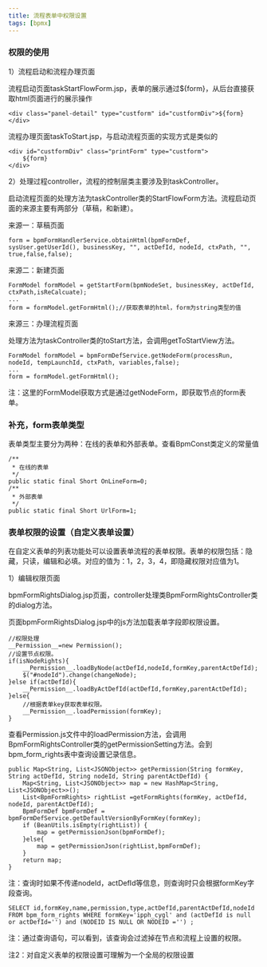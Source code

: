 ```yaml
---
title: 流程表单中权限设置
tags: [bpmx]
---
```


### 权限的使用

1）流程启动和流程办理页面

流程启动页面taskStartFlowForm.jsp，表单的展示通过${form}，从后台直接获取html页面进行的展示操作

```
<div class="panel-detail" type="custform" id="custformDiv">${form}</div>
```

流程办理页面taskToStart.jsp，与启动流程页面的实现方式是类似的

```
<div id="custformDiv" class="printForm" type="custform">
    ${form}
</div>
```

2）处理过程controller，流程的控制层类主要涉及到taskController。

启动流程页面的处理方法为taskController类的StartFlowForm方法。流程启动页面的来源主要有两部分（草稿，和新建）。

来源一：草稿页面

```
form = bpmFormHandlerService.obtainHtml(bpmFormDef, sysUser.getUserId(), businessKey, "", actDefId, nodeId, ctxPath, "", true,false,false);
```

来源二：新建页面

```
FormModel formModel = getStartForm(bpmNodeSet, businessKey, actDefId, ctxPath,isReCalcuate);
...
form = formModel.getFormHtml();//获取表单的html，form为string类型的值
```

来源三：办理流程页面

处理方法为taskController类的toStart方法，会调用getToStartView方法。

```
FormModel formModel = bpmFormDefService.getNodeForm(processRun, nodeId, tempLaunchId, ctxPath, variables,false);
...
form = formModel.getFormHtml();
```

注：这里的FormModel获取方式是通过getNodeForm，即获取节点的form表单。

### 补充，form表单类型

表单类型主要分为两种：在线的表单和外部表单。查看BpmConst类定义的常量值

```
/**
 * 在线的表单
 */
public static final Short OnLineForm=0;
/**
 * 外部表单
 */
public static final Short UrlForm=1;
```

### 表单权限的设置（自定义表单设置）

在自定义表单的列表功能处可以设置表单流程的表单权限。表单的权限包括：隐藏，只读，编辑和必填。对应的值为：1，2，3，4，即隐藏权限对应值为1。

1）编辑权限页面

bpmFormRightsDialog.jsp页面，controller处理类BpmFormRightsController类的dialog方法。

页面bpmFormRightsDialog.jsp中的js方法加载表单字段即权限设置。

```
//权限处理
__Permission__=new Permission();
//设置节点权限。
if(isNodeRights){
    __Permission__.loadByNode(actDefId,nodeId,formKey,parentActDefId);
    $("#nodeId").change(changeNode);
}else if(actDefId){
    __Permission__.loadByActDefId(actDefId,formKey,parentActDefId);
}else{
    //根据表单key获取表单权限。
    __Permission__.loadPermission(formKey);
}
```

查看Permission.js文件中的loadPermission方法，会调用BpmFormRightsController类的getPermissionSetting方法。会到bpm_form_rights表中查询设置记录信息。

```
public Map<String, List<JSONObject>> getPermission(String formKey, String actDefId, String nodeId, String parentActDefId) {
    Map<String, List<JSONObject>> map = new HashMap<String, List<JSONObject>>();
    List<BpmFormRights> rightList =getFormRights(formKey, actDefId, nodeId, parentActDefId);
    BpmFormDef bpmFormDef = bpmFormDefService.getDefaultVersionByFormKey(formKey);
    if (BeanUtils.isEmpty(rightList)) {         
        map = getPermissionJson(bpmFormDef);
    }else{
        map = getPermissionJson(rightList,bpmFormDef);
    }
    return map;
}
```

注：查询时如果不传递nodeId，actDefId等信息，则查询时只会根据formKey字段查询。

```
SELECT id,formKey,name,permission,type,actDefId,parentActDefId,nodeId FROM bpm_form_rights WHERE formKey='ipph_cygl' and (actDefId is null or actDefId='') and (NODEID IS NULL OR NODEID ='') ;
```

注：通过查询语句，可以看到，该查询会过滤掉在节点和流程上设置的权限。

注2：对自定义表单的权限设置可理解为一个全局的权限设置
